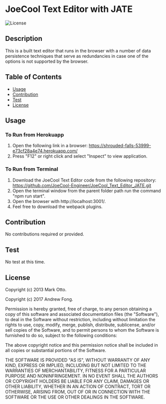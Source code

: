 # JoeCool Text Editor with JATE
![License](https://img.shields.io/badge/License-Mit-blue.svg)

  ## Description
  This is a built text editor that runs in the browser with a number of data persistence techniques that serve as redundancies in case one of the options is not supported by the browser. 
  
  ## Table of Contents 
  
  - [Usage](#usage)
  - [Contribution](#contribution)
  - [Test](#test)
  - [License](#license)
  
  ## Usage

  ### To Run from Herokuapp
  1. Open the following link in a browser: https://shrouded-falls-53999-e73cf28a4e74.herokuapp.com/
  2. Press "F12" or right click and select "Inspect" to view application.

  ### To Run from Terminal
  1. Download the JoeCool Text Editor code from the following repository: https://github.com/JoeCool-Engineer/JoeCool_Text_Editor_JATE.git
  2. Open the terminal window from the parent folder path run the command "npm run start".
  3. Open the browser with http://localhost:3001/.
  4. Feel free to download the webpack plugins. 
  
  ## Contribution
  No contributions required or provided. 
  
  ## Test
  No test at this time.

  ## License
  
  Copyright (c) 2013 Mark Otto.
  
  Copyright (c) 2017 Andrew Fong.

  Permission is hereby granted, free of charge, to any person obtaining a copy of this software and associated documentation files (the "Software"), to deal in the Software without restriction, including without limitation the rights to use, copy, modify, merge, publish, distribute, sublicense, and/or sell copies of the Software, and to permit persons to whom the Software is furnished to do so, subject to the following conditions:

  The above copyright notice and this permission notice shall be included in all copies or substantial portions of the Software.

  THE SOFTWARE IS PROVIDED "AS IS", WITHOUT WARRANTY OF ANY KIND, EXPRESS OR IMPLIED, INCLUDING BUT NOT LIMITED TO THE WARRANTIES OF MERCHANTABILITY, FITNESS FOR A PARTICULAR PURPOSE AND NONINFRINGEMENT. IN NO EVENT SHALL THE AUTHORS OR COPYRIGHT HOLDERS BE LIABLE FOR ANY CLAIM, DAMAGES OR OTHER LIABILITY, WHETHER IN AN ACTION OF CONTRACT, TORT OR OTHERWISE, ARISING FROM, OUT OF OR IN CONNECTION WITH THE SOFTWARE OR THE USE OR OTHER DEALINGS IN THE SOFTWARE.